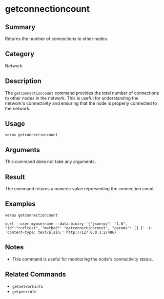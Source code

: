 # getconnectioncount

## Summary
Returns the number of connections to other nodes.

## Category
Network

## Description
The `getconnectioncount` command provides the total number of connections to other nodes in the network. This is useful for understanding the network's connectivity and ensuring that the node is properly connected to the network.

## Usage
```
verus getconnectioncount
```

## Arguments
This command does not take any arguments.

## Result
The command returns a numeric value representing the connection count.

## Examples
```
verus getconnectioncount
```
```
curl --user myusername --data-binary '{"jsonrpc": "1.0", "id":"curltest", "method": "getconnectioncount", "params": [] }' -H 'content-type: text/plain;' http://127.0.0.1:27486/
```

## Notes
- This command is useful for monitoring the node's connectivity status.

## Related Commands
- `getnetworkinfo`
- `getpeerinfo` 